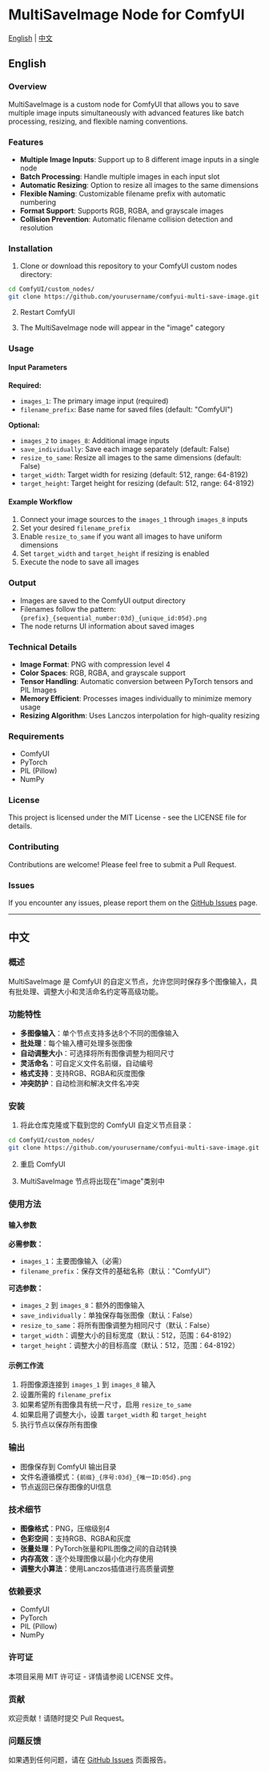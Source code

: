 # MultiSaveImage Node for ComfyUI

[English](#english) | [中文](#中文)

## English

### Overview

MultiSaveImage is a custom node for ComfyUI that allows you to save multiple image inputs simultaneously with advanced features like batch processing, resizing, and flexible naming conventions.

### Features

- **Multiple Image Inputs**: Support up to 8 different image inputs in a single node
- **Batch Processing**: Handle multiple images in each input slot
- **Automatic Resizing**: Option to resize all images to the same dimensions
- **Flexible Naming**: Customizable filename prefix with automatic numbering
- **Format Support**: Supports RGB, RGBA, and grayscale images
- **Collision Prevention**: Automatic filename collision detection and resolution

### Installation

1. Clone or download this repository to your ComfyUI custom nodes directory:
 ```bash
 cd ComfyUI/custom_nodes/
 git clone https://github.com/yourusername/comfyui-multi-save-image.git
 ```

2. Restart ComfyUI

3. The MultiSaveImage node will appear in the "image" category

### Usage

#### Input Parameters

**Required:**
- `images_1`: The primary image input (required)
- `filename_prefix`: Base name for saved files (default: "ComfyUI")

**Optional:**
- `images_2` to `images_8`: Additional image inputs
- `save_individually`: Save each image separately (default: False)
- `resize_to_same`: Resize all images to the same dimensions (default: False)
- `target_width`: Target width for resizing (default: 512, range: 64-8192)
- `target_height`: Target height for resizing (default: 512, range: 64-8192)

#### Example Workflow

1. Connect your image sources to the `images_1` through `images_8` inputs
2. Set your desired `filename_prefix`
3. Enable `resize_to_same` if you want all images to have uniform dimensions
4. Set `target_width` and `target_height` if resizing is enabled
5. Execute the node to save all images

### Output

- Images are saved to the ComfyUI output directory
- Filenames follow the pattern: `{prefix}_{sequential_number:03d}_{unique_id:05d}.png`
- The node returns UI information about saved images

### Technical Details

- **Image Format**: PNG with compression level 4
- **Color Spaces**: RGB, RGBA, and grayscale support
- **Tensor Handling**: Automatic conversion between PyTorch tensors and PIL Images
- **Memory Efficient**: Processes images individually to minimize memory usage
- **Resizing Algorithm**: Uses Lanczos interpolation for high-quality resizing

### Requirements

- ComfyUI
- PyTorch
- PIL (Pillow)
- NumPy

### License

This project is licensed under the MIT License - see the LICENSE file for details.

### Contributing

Contributions are welcome! Please feel free to submit a Pull Request.

### Issues

If you encounter any issues, please report them on the [GitHub Issues](https://github.com/yourusername/comfyui-multi-save-image/issues) page.

---

## 中文

### 概述

MultiSaveImage 是 ComfyUI 的自定义节点，允许您同时保存多个图像输入，具有批处理、调整大小和灵活命名约定等高级功能。

### 功能特性

- **多图像输入**：单个节点支持多达8个不同的图像输入
- **批处理**：每个输入槽可处理多张图像
- **自动调整大小**：可选择将所有图像调整为相同尺寸
- **灵活命名**：可自定义文件名前缀，自动编号
- **格式支持**：支持RGB、RGBA和灰度图像
- **冲突防护**：自动检测和解决文件名冲突

### 安装

1. 将此仓库克隆或下载到您的 ComfyUI 自定义节点目录：
 ```bash
 cd ComfyUI/custom_nodes/
 git clone https://github.com/yourusername/comfyui-multi-save-image.git
 ```

2. 重启 ComfyUI

3. MultiSaveImage 节点将出现在"image"类别中

### 使用方法

#### 输入参数

**必需参数：**
- `images_1`：主要图像输入（必需）
- `filename_prefix`：保存文件的基础名称（默认："ComfyUI"）

**可选参数：**
- `images_2` 到 `images_8`：额外的图像输入
- `save_individually`：单独保存每张图像（默认：False）
- `resize_to_same`：将所有图像调整为相同尺寸（默认：False）
- `target_width`：调整大小的目标宽度（默认：512，范围：64-8192）
- `target_height`：调整大小的目标高度（默认：512，范围：64-8192）

#### 示例工作流

1. 将图像源连接到 `images_1` 到 `images_8` 输入
2. 设置所需的 `filename_prefix`
3. 如果希望所有图像具有统一尺寸，启用 `resize_to_same`
4. 如果启用了调整大小，设置 `target_width` 和 `target_height`
5. 执行节点以保存所有图像

### 输出

- 图像保存到 ComfyUI 输出目录
- 文件名遵循模式：`{前缀}_{序号:03d}_{唯一ID:05d}.png`
- 节点返回已保存图像的UI信息

### 技术细节

- **图像格式**：PNG，压缩级别4
- **色彩空间**：支持RGB、RGBA和灰度
- **张量处理**：PyTorch张量和PIL图像之间的自动转换
- **内存高效**：逐个处理图像以最小化内存使用
- **调整大小算法**：使用Lanczos插值进行高质量调整

### 依赖要求

- ComfyUI
- PyTorch
- PIL (Pillow)
- NumPy

### 许可证

本项目采用 MIT 许可证 - 详情请参阅 LICENSE 文件。

### 贡献

欢迎贡献！请随时提交 Pull Request。

### 问题反馈

如果遇到任何问题，请在 [GitHub Issues](https://github.com/yourusername/comfyui-multi-save-image/issues) 页面报告。

